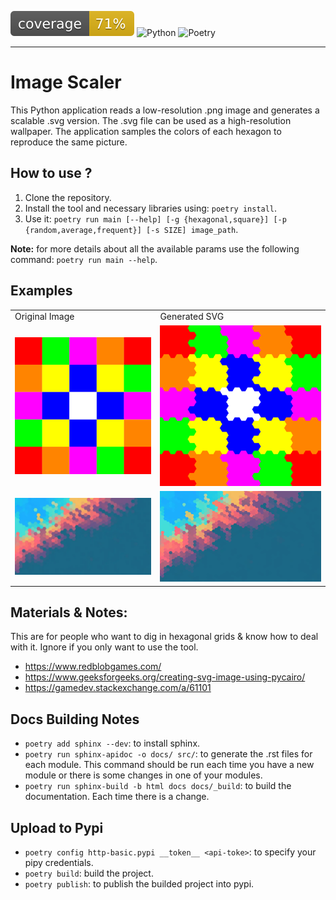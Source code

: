 ![Coverage](coverage.svg)
![Python](https://img.shields.io/badge/Python-3.12%2B-blue)
![Poetry](https://img.shields.io/badge/Poetry-1.1.0%2B-blue)

---

# Image Scaler

This Python application reads a low-resolution .png image and generates a scalable .svg version. The .svg file can be used as a high-resolution wallpaper. The application samples the colors of each hexagon to reproduce the same picture.

## How to use ?

1. Clone the repository.
2. Install the tool and necessary libraries using: `poetry install`.
3. Use it: `poetry run main [--help] [-g {hexagonal,square}] [-p {random,average,frequent}] [-s SIZE] image_path`.

**Note:** for more details about all the available params use the following command: `poetry run main --help`.

## Examples

<table>
    <tr>
        <td>Original Image</td>
        <td>Generated SVG</td>
    </tr>
    <tr>
        <td>
            <img src="data/simple-image.png" alt="Original Image">
        </td>
        <td>
            <img src="data/simple-image.svg" alt="Generated SVG">
        </td>
    </tr>
    <tr>
        <td>
            <img src="data/testing-image.jpg" alt="Original Image">
        </td>
        <td>
            <img src="data/testing-image.svg" alt="Generated SVG">
        </td>
    </tr>
</table>

## Materials & Notes:

This are for people who want to dig in hexagonal grids & know how to deal with it. Ignore if you only want to use the tool.

- https://www.redblobgames.com/
- https://www.geeksforgeeks.org/creating-svg-image-using-pycairo/
- https://gamedev.stackexchange.com/a/61101

## Docs Building Notes

- `poetry add sphinx --dev`: to install sphinx.
- `poetry run sphinx-apidoc -o docs/ src/`: to generate the .rst files for each module. This command should be run each time you have a new module or there is some changes in one of your modules.
- `poetry run sphinx-build -b html docs docs/_build`: to build the documentation. Each time there is a change.

## Upload to Pypi

- `poetry config http-basic.pypi __token__ <api-toke>`: to specify your pipy credentials.
- `poetry build`: build the project.
- `poetry publish`: to publish the builded project into pypi.

